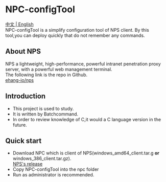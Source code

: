 # NPC-configTool
[ 中文 ](https://github.com/zhangjiancong/NPC-configTool/blob/main/README.md)|[ English ](https://github.com/zhangjiancong/NPC-configTool/blob/main/README_EN.md)  
NPC-configTool is a simplify configuration tool of NPS client.
By this tool,you can deploy quickly that do not remember any commands.

## About NPS
NPS a lightweight, high-performance, powerful intranet penetration proxy server, with a powerful web management terminal.  
The following link is the repo in Github.  
[ehang-io/nps](https://github.com/ehang-io/nps)

## Introduction
- This project is used to study.
- It is written by Batchcommand.
- In order to review knowledge of C,it would a C language version in the future.

## Quick start
- Download NPC which is client of NPS(windows_amd64_client.tar.g **or** windows_386_client.tar.gz).  
[NPS's release](https://github.com/ehang-io/nps/releases)
- Copy NPC-configTool into the npc folder
- Run as administrator is recommended.

